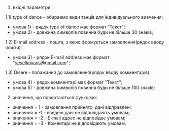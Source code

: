 1) вхідні параметри:

1.1) type of dance - обираемо види танців для індивідуального вивчення:
- умова 1) - рядок type of dance має формат "Текст";
- умова 2) - довжина символів  повинна буди не більше 30 знаків;

1.2) E-mail address - пошта, з якою формується замовлення(рядок вводу пошти):
- умова 3) - рядок E-mail address має формат "veselkovavs@gmail.com";

1.3) Disere - побажання до замовлення(рядок вводу комментарів):
- умова 4) - рядок комментарі має формат "Текст";
- умова 5) - довжина символів  повинна буди не більше 100 знаків;

2) значення, що повертаються функцією:
- значення = 1 - замовлення прийнято, дані відправлені;
- значення = -1 - введені дані не відповідають умовам;
- значення = -2 - E-mail адрес не відповідає умовам;
- значення = -3 - Коментарі не відповідають умовам.

